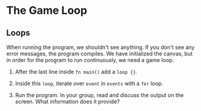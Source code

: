 # The Game Loop

## Loops

When running the program, we shouldn't see anything. If you don't see any error messages, the program compiles.
We have initialized the canvas, but in order for the program to run continuously, we need a game loop.

1. After the last line inside `fn main()` add a `loop {}`.

2. Inside this `loop`, iterate over `event` in `events` with a `for` loop.
3. Run the program. In your group, read and discuss the output on the screen. What information does it provide?

